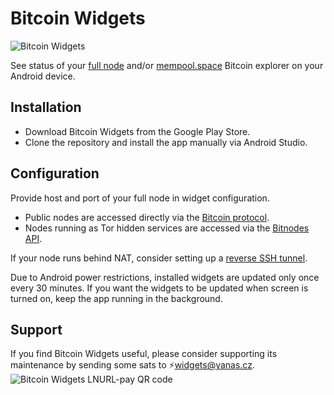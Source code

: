 # Bitcoin Widgets

![Bitcoin Widgets](https://repository-images.githubusercontent.com/503792690/5e895813-b18a-47f4-b99d-ccc9a722534a)

See status of your [full node](https://bitcoin.org/en/full-node) and/or [mempool.space](https://mempool.space) Bitcoin explorer on your Android device.

## Installation

* Download Bitcoin Widgets from the Google Play Store.
* Clone the repository and install the app manually via Android Studio.

## Configuration

Provide host and port of your full node in widget configuration.

* Public nodes are accessed directly via the [Bitcoin protocol](https://en.bitcoin.it/wiki/Protocol_documentation).
* Nodes running as Tor hidden services are accessed via the [Bitnodes API](https://bitnodes.io/api/).

If your node runs behind NAT, consider setting up a [reverse SSH tunnel](https://github.com/yanascz/bitcoind-tunnel).

Due to Android power restrictions, installed widgets are updated only once every 30 minutes.
If you want the widgets to be updated when screen is turned on, keep the app running in the background.

## Support

If you find Bitcoin Widgets useful, please consider supporting its maintenance by sending some sats to ⚡widgets@yanas.cz.\
![Bitcoin Widgets LNURL-pay QR code](https://yanas.cz/ln/pay/widgets/qr-code)
